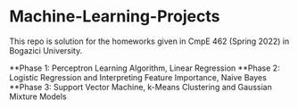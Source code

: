 # Machine-Learning-Projects
This repo is solution for the homeworks given in CmpE 462 (Spring 2022) in Bogazici University.

**Phase 1: Perceptron Learning Algorithm, Linear Regression
**Phase 2: Logistic Regression and Interpreting Feature Importance, Naive Bayes
**Phase 3: Support Vector Machine, k-Means Clustering and Gaussian Mixture Models
